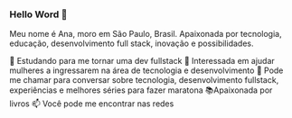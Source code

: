 ### Hello Word  👋

Meu nome é Ana, moro em São Paulo, Brasil. Apaixonada por tecnologia, educação, desenvolvimento full stack, inovação e possibilidades.

🚀 Estudando para me tornar uma dev fullstack
💁 Interessada em ajudar mulheres a ingressarem na área de tecnologia e desenvolvimento
💬 Pode me chamar para conversar sobre tecnologia, desenvolvimento fullstack, experiências e melhores séries para fazer maratona
📚Apaixonada por livros
📫 Você pode me encontrar nas redes

<!--
**analivia1709/analivia1709** is a ✨ _special_ ✨ repository because its `README.md` (this file) appears on your GitHub profile.
